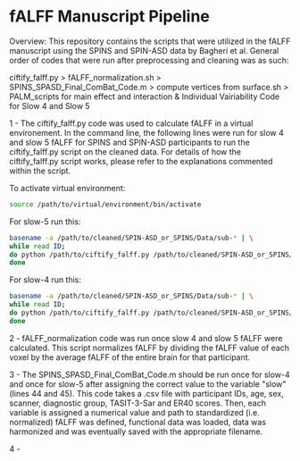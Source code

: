 # fALFF Manuscript Pipeline
Overview: 
This repository contains the scripts that were utilized in the fALFF manuscript using the SPINS and SPIN-ASD data by Bagheri et al.
General order of codes that were run after preprocessing and cleaning was as such: 

ciftify_falff.py > 
fALFF_normalization.sh > 
SPINS_SPASD_Final_ComBat_Code.m > 
compute vertices from surface.sh > 
PALM_scripts for main effect and interaction & 
Individual Vairiability Code for Slow 4 and Slow 5


1 - The ciftify_falff.py code was used to calculate fALFF in a virtual environement. In the command line, the following lines were run for slow 4 and slow 5 fALFF for SPINS and SPIN-ASD participants to run the ciftify_falff.py script on the cleaned data. For details of how the ciftify_falff.py script works, please refer to the explanations commented within the script.

To activate virtual environment:
```bash
source /path/to/virtual/environment/bin/activate
```

For slow-5 run this:
```bash
basename -a /path/to/cleaned/SPIN-ASD_or_SPINS/Data/sub-* | \
while read ID;
do python /path/to/ciftify_falff.py /path/to/cleaned/SPIN-ASD_or_SPINS/Data/${ID}/${ID}_ses-01_task-rest_desc-cleansm6_bold.dtseries.nii --min-low-freq 0.01  --max-low-freq 0.027   /path/to/falff/output/slow5/${ID}_ses-01_task-rest_desc-falffslow5.dscalar.nii;
done
```
For slow-4 run this:
```bash
basename -a /path/to/cleaned/SPIN-ASD_or_SPINS/Data/sub-* | \
while read ID;
do python /path/to/ciftify_falff.py /path/to/cleaned/SPIN-ASD_or_SPINS/Data/${ID}/${ID}_ses-01_task-rest_desc-cleansm6_bold.dtseries.nii --min-low-freq 0.027  --max-low-freq 0.073  /path/to/falff/output/slow4/${ID}_ses-01_task-rest_desc-falffslow4.dscalar.nii;
done
```

2 - fALFF_normalization code was run once slow 4 and slow 5 fALFF were calculated. This script normalizes fALFF by dividing the fALFF value of each voxel by the average fALFF of the entire brain for that participant.


3 - The SPINS_SPASD_Final_ComBat_Code.m should be run once for slow-4 and once for slow-5 after assigning the correct value to the variable "slow" (lines 44 and 45). This code takes a .csv file with participant IDs, age, sex, scanner, diagnostic group, TASIT-3-Sar and ER40 scores. Then, each variable is assigned a numerical value and path to standardized (i.e. normalized) fALFF was defined, functional data was loaded, data was harmonized and was eventually saved with the appropriate filename.


4 - 
